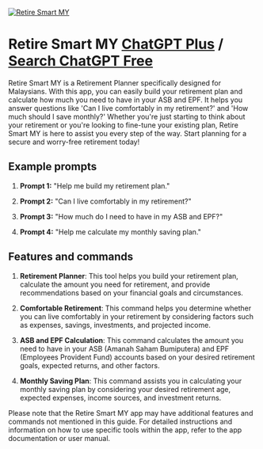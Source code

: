 
[![Retire Smart MY](https://files.oaiusercontent.com/file-UW7aeATTi6E7dVieVqhJDQ8s?se=2123-10-17T00%3A13%3A09Z&sp=r&sv=2021-08-06&sr=b&rscc=max-age%3D31536000%2C%20immutable&rscd=attachment%3B%20filename%3Ddbb999bf-15fb-47d5-b5ed-2c26ff6dfa46.png&sig=qmM4mqg26tSuz%2BPXNeC7nFYGzYb1tZTs0n0OUlF08yQ%3D)](https://chat.openai.com/g/g-gYubhRxe4-retire-smart-my)

# Retire Smart MY [ChatGPT Plus](https://chat.openai.com/g/g-gYubhRxe4-retire-smart-my) / [Search ChatGPT Free](https://gptcall.net/index.html#/?search=Retire%20Smart%20MY)

Retire Smart MY is a Retirement Planner specifically designed for Malaysians. With this app, you can easily build your retirement plan and calculate how much you need to have in your ASB and EPF. It helps you answer questions like 'Can I live comfortably in my retirement?' and 'How much should I save monthly?' Whether you're just starting to think about your retirement or you're looking to fine-tune your existing plan, Retire Smart MY is here to assist you every step of the way. Start planning for a secure and worry-free retirement today!

## Example prompts

1. **Prompt 1:** "Help me build my retirement plan."

2. **Prompt 2:** "Can I live comfortably in my retirement?"

3. **Prompt 3:** "How much do I need to have in my ASB and EPF?"

4. **Prompt 4:** "Help me calculate my monthly saving plan."

## Features and commands

1. **Retirement Planner**: This tool helps you build your retirement plan, calculate the amount you need for retirement, and provide recommendations based on your financial goals and circumstances.

2. **Comfortable Retirement**: This command helps you determine whether you can live comfortably in your retirement by considering factors such as expenses, savings, investments, and projected income.

3. **ASB and EPF Calculation**: This command calculates the amount you need to have in your ASB (Amanah Saham Bumiputera) and EPF (Employees Provident Fund) accounts based on your desired retirement goals, expected returns, and other factors.

4. **Monthly Saving Plan**: This command assists you in calculating your monthly saving plan by considering your desired retirement age, expected expenses, income sources, and investment returns.

Please note that the Retire Smart MY app may have additional features and commands not mentioned in this guide. For detailed instructions and information on how to use specific tools within the app, refer to the app documentation or user manual.


